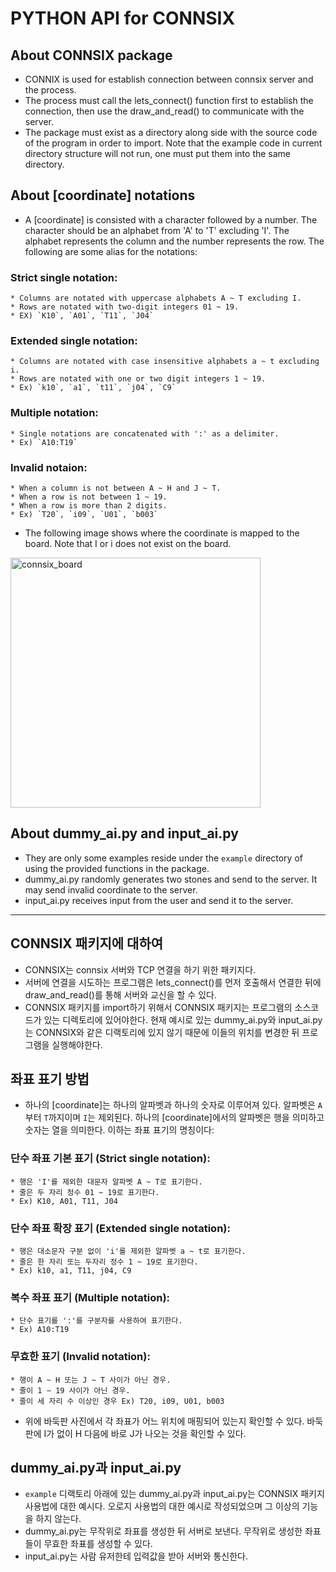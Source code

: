# PYTHON API for CONNSIX

## About CONNSIX package
* CONNIX is used for establish connection between connsix server and the process. 
* The process must call the lets_connect() function first to establish the connection, then use the draw_and_read() to communicate with the server. 
* The package must exist as a directory along side with the source code of the program in order to import. Note that the example code in current directory structure will not run, one must put them into the same directory.


## About [coordinate] notations
* A [coordinate] is consisted with a character followed by a number. The character should be an alphabet from 'A' to 'T' excluding 'I'. The alphabet represents the column and the number represents the row. The following are some alias for the notations:

### Strict single notation:
	* Columns are notated with uppercase alphabets A ~ T excluding I. 
	* Rows are notated with two-digit integers 01 ~ 19. 
	* EX) `K10`, `A01`, `T11`, `J04`
### Extended single notation:
	* Columns are notated with case insensitive alphabets a ~ t excluding i.
	* Rows are notated with one or two digit integers 1 ~ 19.
	* Ex) `k10`, `a1`, `t11`, `j04`, `C9`
### Multiple notation:
	* Single notations are concatenated with ':' as a delimiter.
	* Ex) `A10:T19`
### Invalid notaion: 
	* When a column is not between A ~ H and J ~ T.
	* When a row is not between 1 ~ 19.
	* When a row is more than 2 digits.
	* Ex) `T20`, `i09`, `U01`, `b003`
	


* The following image shows where the coordinate is mapped to the board. Note that I or i does not exist on the board.
<img width="400" alt="connsix_board" src="https://user-images.githubusercontent.com/36878832/136660098-0283f97a-a7ca-466e-bcb2-dd87aa4bdb24.png">


## About dummy_ai.py and input_ai.py
* They are only some examples reside under the `example` directory of using the provided functions in the package.
* dummy_ai.py randomly generates two stones and send to the server. It may send invalid coordinate to the server.
* input_ai.py receives input from the user and send it to the server. 


---

## CONNSIX 패키지에 대하여
* CONNSIX는 connsix 서버와 TCP 연결을 하기 위한 패키지다. 
* 서버에 연결을 시도하는 프로그램은 lets_connect()를 먼저 호출해서 연결한 뒤에 draw_and_read()를 통해 서버와 교신을 할 수 있다. 
* CONNSIX 패키지를 import하기 위해서 CONNSIX 패키지는 프로그램의 소스코드가 있는 디렉토리에 있어야한다. 현재 예시로 있는 dummy_ai.py와 input_ai.py는 CONNSIX와 같은 디랙토리에 있지 않기 때문에 이들의 위치를 변경한 뒤 프로그램을 실행해야한다. 

## 좌표 표기 방법
* 하나의 [coordinate]는 하나의 알파벳과 하나의 숫자로 이루어져 있다. 알파벳은 `A`부터 `T`까지이며 `I`는 제외된다. 하나의 [coordinate]에서의 알파벳은 행을 의미하고 숫자는 열을 의미한다. 이하는 좌표 표기의 명칭이다:
### 단수 좌표 기본 표기 (Strict single notation):
	* 행은 'I'를 제외한 대문자 알파벳 A ~ T로 표기한다.
	* 줄은 두 자리 정수 01 ~ 19로 표기한다.
	* Ex) K10, A01, T11, J04
### 단수 좌표 확장 표기 (Extended single notation):
	* 행은 대소문자 구분 없이 'i'를 제외한 알파벳 a ~ t로 표기한다.
	* 줄은 한 자리 또는 두자리 정수 1 ~ 19로 표기한다.
	* Ex) k10, a1, T11, j04, C9
### 복수 좌표 표기 (Multiple notation):
	* 단수 표기를 ':'를 구분자를 사용하여 표기한다.
	* Ex) A10:T19
### 무효한 표기 (Invalid notation):
	* 행이 A ~ H 또는 J ~ T 사이가 아닌 경우.
	* 줄이 1 ~ 19 사이가 아닌 경우.
	* 줄이 세 자리 수 이상인 경우 Ex) T20, i09, U01, b003
* 위에 바둑판 사진에서 각 좌표가 어느 위치에 매핑되어 있는지 확인할 수 있다. 바둑판에 I가 없이 H 다음에 바로 J가 나오는 것을 확인할 수 있다. 

## dummy_ai.py과 input_ai.py
* `example` 디랙토리 아래에 있는 dummy_ai.py과 input_ai.py는 CONNSIX 패키지 사용법에 대한 예시다. 오로지 사용법의 대한 예시로 작성되었으며 그 이상의 기능을 하지 않는다.
* dummy_ai.py는 무작위로 좌표를 생성한 뒤 서버로 보낸다. 무작위로 생성한 좌표들이 무효한 좌표를 생성할 수 있다.
* input_ai.py는 사람 유저한테 입력값을 받아 서버와 통신한다. 
